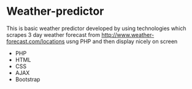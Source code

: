 # Weather-predictor

This is basic weather predictor developed by using technologies which scrapes 3 day weather forecast from http://www.weather-forecast.com/locations usng PHP and then display nicely on screen

* PHP
* HTML
* CSS
* AJAX
* Bootstrap
